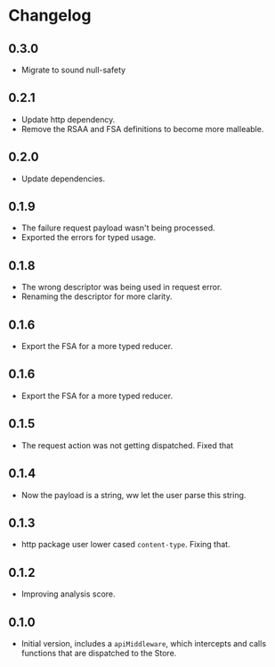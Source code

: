 # Changelog

## 0.3.0

  * Migrate to sound null-safety

## 0.2.1

  * Update http dependency.
  * Remove the RSAA and FSA definitions to become more malleable.

## 0.2.0

  * Update dependencies.

## 0.1.9

  * The failure request payload wasn't being processed.
  * Exported the errors for typed usage.

## 0.1.8

  * The wrong descriptor was being used in request error.
  * Renaming the descriptor for more clarity.

## 0.1.6

  * Export the FSA for a more typed reducer.

## 0.1.6

  * Export the FSA for a more typed reducer.

## 0.1.5

  * The request action was not getting dispatched. Fixed that

## 0.1.4

  * Now the payload is a string, ww let the user parse this string.

## 0.1.3

  * http package user lower cased `content-type`. Fixing that.

## 0.1.2

  * Improving analysis score.


## 0.1.0

  * Initial version, includes a `apiMiddleware`, which intercepts and calls functions that are dispatched to the Store.

